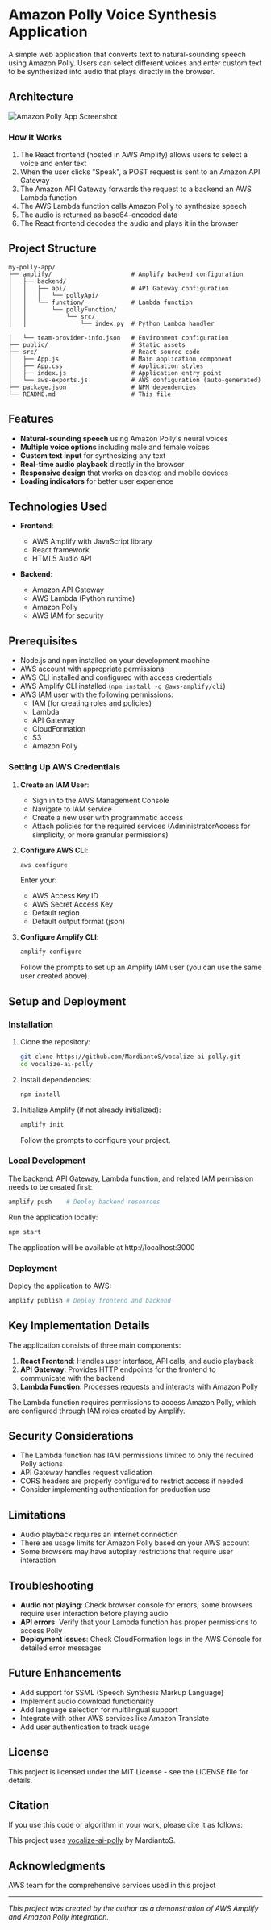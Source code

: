 # Amazon Polly Voice Synthesis Application

A simple web application that converts text to natural-sounding speech using Amazon Polly. Users can select different voices and enter custom text to be synthesized into audio that plays directly in the browser.

## Architecture

![Amazon Polly App Screenshot](./images/vocalize-ai-polly-architecture.png)

### How It Works

1. The React frontend (hosted in AWS Amplify) allows users to select a voice and enter text
2. When the user clicks "Speak", a POST request is sent to an Amazon API Gateway
3. The Amazon API Gateway forwards the request to a backend an AWS Lambda function
4. The AWS Lambda function calls Amazon Polly to synthesize speech
5. The audio is returned as base64-encoded data
6. The React frontend decodes the audio and plays it in the browser

## Project Structure

```
my-polly-app/
├── amplify/                      # Amplify backend configuration
│   ├── backend/
│   │   ├── api/                  # API Gateway configuration
│   │   │   └── pollyApi/
│   │   └── function/             # Lambda function
│   │       └── pollyFunction/
│   │           └── src/
│   │               └── index.py  # Python Lambda handler

│   └── team-provider-info.json   # Environment configuration
├── public/                       # Static assets
├── src/                          # React source code
│   ├── App.js                    # Main application component
│   ├── App.css                   # Application styles
│   ├── index.js                  # Application entry point
│   └── aws-exports.js            # AWS configuration (auto-generated)
├── package.json                  # NPM dependencies
└── README.md                     # This file
```

## Features

- **Natural-sounding speech** using Amazon Polly's neural voices
- **Multiple voice options** including male and female voices
- **Custom text input** for synthesizing any text
- **Real-time audio playback** directly in the browser
- **Responsive design** that works on desktop and mobile devices
- **Loading indicators** for better user experience

## Technologies Used

- **Frontend**:
  - AWS Amplify with JavaScript library
  - React framework
  - HTML5 Audio API

- **Backend**:
  - Amazon API Gateway
  - AWS Lambda (Python runtime)
  - Amazon Polly
  - AWS IAM for security

## Prerequisites

- Node.js and npm installed on your development machine
- AWS account with appropriate permissions
- AWS CLI installed and configured with access credentials
- AWS Amplify CLI installed (`npm install -g @aws-amplify/cli`)
- AWS IAM user with the following permissions:
  - IAM (for creating roles and policies)
  - Lambda
  - API Gateway
  - CloudFormation
  - S3
  - Amazon Polly

### Setting Up AWS Credentials

1. **Create an IAM User**:
   - Sign in to the AWS Management Console
   - Navigate to IAM service
   - Create a new user with programmatic access
   - Attach policies for the required services (AdministratorAccess for simplicity, or more granular permissions)

2. **Configure AWS CLI**:
   ```bash
   aws configure
   ```
   Enter your:
   - AWS Access Key ID
   - AWS Secret Access Key
   - Default region
   - Default output format (json)

3. **Configure Amplify CLI**:
   ```bash
   amplify configure
   ```
   Follow the prompts to set up an Amplify IAM user (you can use the same user created above).

## Setup and Deployment

### Installation

1. Clone the repository:
   ```bash
   git clone https://github.com/MardiantoS/vocalize-ai-polly.git
   cd vocalize-ai-polly
   ```

2. Install dependencies:
   ```bash
   npm install
   ```

3. Initialize Amplify (if not already initialized):
   ```bash
   amplify init
   ```
   Follow the prompts to configure your project.

### Local Development

The backend: API Gateway, Lambda function, and related IAM permission needs to be created first:
```bash
amplify push    # Deploy backend resources
```

Run the application locally:
```bash
npm start
```

The application will be available at http://localhost:3000

### Deployment

Deploy the application to AWS:
```bash
amplify publish # Deploy frontend and backend
```

## Key Implementation Details

The application consists of three main components:

1. **React Frontend**: Handles user interface, API calls, and audio playback
2. **API Gateway**: Provides HTTP endpoints for the frontend to communicate with the backend
3. **Lambda Function**: Processes requests and interacts with Amazon Polly

The Lambda function requires permissions to access Amazon Polly, which are configured through IAM roles created by Amplify.

## Security Considerations

- The Lambda function has IAM permissions limited to only the required Polly actions
- API Gateway handles request validation
- CORS headers are properly configured to restrict access if needed
- Consider implementing authentication for production use

## Limitations

- Audio playback requires an internet connection
- There are usage limits for Amazon Polly based on your AWS account
- Some browsers may have autoplay restrictions that require user interaction

## Troubleshooting

- **Audio not playing**: Check browser console for errors; some browsers require user interaction before playing audio
- **API errors**: Verify that your Lambda function has proper permissions to access Polly
- **Deployment issues**: Check CloudFormation logs in the AWS Console for detailed error messages

## Future Enhancements

- Add support for SSML (Speech Synthesis Markup Language)
- Implement audio download functionality
- Add language selection for multilingual support
- Integrate with other AWS services like Amazon Translate
- Add user authentication to track usage

## License

This project is licensed under the MIT License - see the LICENSE file for details.

## Citation

If you use this code or algorithm in your work, please cite it as follows:

This project uses [vocalize-ai-polly](https://github.com/MardiantoS/vocalize-ai-polly) by MardiantoS.

## Acknowledgments

AWS team for the comprehensive services used in this project

---

*This project was created by the author as a demonstration of AWS Amplify and Amazon Polly integration.*
